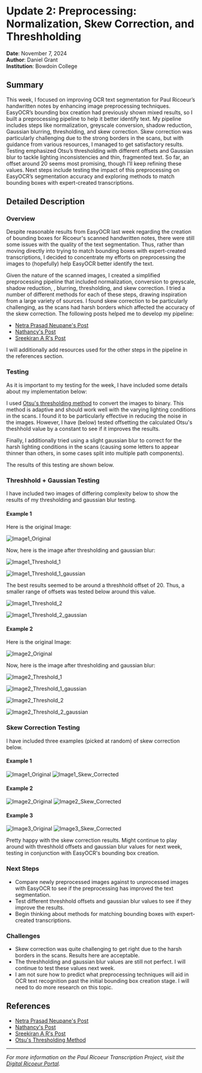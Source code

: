 # Update 2: Preprocessing: Normalization, Skew Correction, and Threshholding

**Date**: November 7, 2024  
**Author**: Daniel Grant  
**Institution**: Bowdoin College  

## Summary

This week, I focused on improving OCR text segmentation for Paul Ricoeur’s handwritten notes by enhancing image preprocessing techniques. EasyOCR’s bounding box creation had previously shown mixed results, so I built a preprocessing pipeline to help it better identify text. My pipeline includes steps like normalization, greyscale conversion, shadow reduction, Gaussian blurring, thresholding, and skew correction. Skew correction was particularly challenging due to the strong borders in the scans, but with guidance from various resources, I managed to get satisfactory results. Testing emphasized Otsu’s thresholding with different offsets and Gaussian blur to tackle lighting inconsistencies and thin, fragmented text. So far, an offset around 20 seems most promising, though I’ll keep refining these values. Next steps include testing the impact of this preprocessing on EasyOCR’s segmentation accuracy and exploring methods to match bounding boxes with expert-created transcriptions.

## Detailed Description

### Overview

Despite reasonable results from EasyOCR last week regarding the creation of bounding boxes for Ricoeur's scanned handwritten notes, there were still some issues with the quality of the text segmentation. Thus, rather than moving directly into trying to match bounding boxes with expert-created transcriptions, I decided to concentrate my efforts on preprocessing the images to (hopefully) help EasyOCR better identify the text. 

Given the nature of the scanned images, I created a simplified preprocessing pipeline that included normalization, conversion to greyscale, shadow reduction, , blurring, thresholding, and skew correction. I tried a number of different methods for each of these steps, drawing inspiration from a large variety of sources. I found skew correction to be particularly challenging, as the scans had harsh borders which affected the accuracy of the skew correction. The following posts helped me to develop my pipeline:

- [Netra Prasad Neupane's Post](https://netraneupane.medium.com/text-skewness-correction-a51fd3a27157)
- [Nathancy's Post](https://stackoverflow.com/questions/57964634/python-opencv-skew-correction-for-ocr)
- [Sreekiran A R's Post](https://stackoverflow.com/questions/62670920/90-degree-skew-correction-for-ocr-in-opencv-python)

I will additionally add resources used for the other steps in the pipeline in the references section. 


### Testing

As it is important to my testing for the week, I have included some details about my implementation below:

I used [Otsu's thresholding method](https://ieeexplore.ieee.org/document/4310076) to convert the images to binary. This method is adaptive and should work well with the varying lighting conditions in the scans. I found it to be particularly effective in reducing the noise in the images. However, I have (below) tested offsetting the calculated Otsu's theshhold value by a constant to see if it improves the results.

Finally, I additionally tried using a slight gaussian blur to correct for the harsh lighting conditions in the scans (causing some letters to appear thinner than others, in some cases split into multiple path components).

The results of this testing are shown below.



### Threshhold + Gaussian Testing

I have included two images of differing complexity below to show the results of  my thresholding and gaussian blur testing.

#### Example 1

Here is the original Image:

![Image1_Original](../images/Update2/slide_179_image_1.png)

Now, here is the image after thresholding and gaussian blur:

![Image1_Threshold_1](../images/Update2/processed_slide_179_image_40.png)

![Image1_Threshold_1_gaussian](../images/Update2/processed_slide_179_image_40_gaussian.png)

The best results seemed to be around a threshhold offset of 20. Thus, a smaller range of offsets was tested below around this value.

![Image1_Threshold_2](../images/Update2/processed_slide_179_image_30.png)

![Image1_Threshold_2_gaussian](../images/Update2/processed_slide_179_image_30_gaussian.png)


#### Example 2

Here is the original Image:

![Image2_Original](../images/Update2/slide_7_image_1.png)

Now, here is the image after thresholding and gaussian blur:

![Image2_Threshold_1](../images/Update2/processed_slide_7_image_40.png)

![Image2_Threshold_1_gaussian](../images/Update2/processed_slide_7_image_40_gaussian.png)

![Image2_Threshold_2](../images/Update2/processed_slide_7_image_30.png)

![Image2_Threshold_2_gaussian](../images/Update2/processed_slide_7_image_30_gaussian.png)


### Skew Correction Testing

I have included three examples (picked at random) of skew correction below.

#### Example 1
![Image1_Original](../images/Update2/original_slide_114_image_1.png)
![Image1_Skew_Corrected](../images/Update2/skew_corrected_slide_114_image_1.png)

#### Example 2
![Image2_Original](../images/Update2/original_slide_352_image_1.png)
![Image2_Skew_Corrected](../images/Update2/skew_corrected_slide_352_image_1.png)

#### Example 3
![Image3_Original](../images/Update2/original_slide_446_image_1.png)
![Image3_Skew_Corrected](../images/Update2/skew_corrected_slide_446_image_1.png)


Pretty happy with the skew correction results. Might continue to play around with threshhold offsets and gaussian blur values for next week, testing in conjunction with EasyOCR's bounding box creation.


### Next Steps

- Compare newly preprocessed images against to unprocessed images with EasyOCR to see if the preprocessing has improved the text segmentation.
- Test different threshhold offsets and gaussian blur values to see if they improve the results.
- Begin thinking about methods for matching bounding boxes with expert-created transcriptions.

### Challenges

- Skew correction was quite challenging to get right due to the harsh borders in the scans. Results here are acceptable.
- The threshholding and gaussian blur values are still not perfect. I will continue to test these values next week.
- I am not sure how to predict what preprocessing techniques will aid in OCR text recognition past the initial bounding box creation stage. I will need to do more research on this topic.



## References

- [Netra Prasad Neupane's Post](https://netraneupane.medium.com/text-skewness-correction-a51fd3a27157)
- [Nathancy's Post](https://stackoverflow.com/questions/57964634/python-opencv-skew-correction-for-ocr)
- [Sreekiran A R's Post](https://stackoverflow.com/questions/62670920/90-degree-skew-correction-for-ocr-in-opencv-python)
- [Otsu's Thresholding Method](https://ieeexplore.ieee.org/document/4310076)

---

*For more information on the Paul Ricoeur Transcription Project, visit the [Digital Ricoeur Portal](https://www.digitalricoeurportal.org/digital-ricoeur/).*


